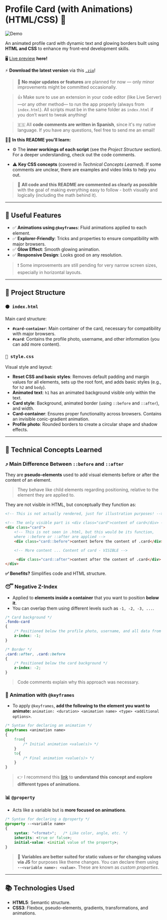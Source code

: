 # Profile Card (with Animations) (HTML/CSS) 🪪

![Demo](assets/video.gif)

An animated profile card with dynamic text and glowing borders built using **HTML and CSS** to enhance my front-end development skills.

🖥️ [Live preview](https://soviji13.github.io/Learn-FrontEnd-with-me/profile-card/) **here!**

⚡️ **Download the latest version** via this [`.zip`](https://github.com/Soviji13/Learn-FrontEnd-with-me/raw/refs/heads/main/profile-card/profile-card.zip)!

>🤠 **No major updates or features** are planned for now — only minor improvements might be committed occasionally.

> 👍 Make sure to use an extension in your code editor (like Live Server) —or any other method— to run the app properly (always from `index.html`). All scripts must be in the same folder as `index.html` if you don’t want to tweak anything!

> 🇪🇸 All **code comments are written in Spanish**, since it's my native language. If you have any questions, feel free to send me an email!

🧑‍🏫 **In this README you'll learn:**

- ⚙️ The **inner workings of each script** (see the *Project Structure* section). For a deeper understanding, check out the code comments.

- ⚠️ **Key CSS concepts** (covered in *Technical Concepts Learned*). If some comments are unclear, there are examples and video links to help you out.

>📝 **All code and this README are commented as clearly as possible** with the goal of making everything easy to follow - both visually and logically (including the math behind it).

---
## 🚀 Useful Features

- ✅ **Animations using `@keyframes`**: Fluid animations applied to each element.
- ✅ **Explorer-Friendly**: Tricks and properties to ensure compatibility with major browsers.
- ✅ **Glow Effect**: Smooth glowing animation.
- ✅ **Responsive Design**: Looks good on any resolution.

> ❗️ Some improvements are still pending for very narrow screen sizes, especially in horizontal layouts.

---

## 📁 Project Structure

### `🟠 index.html`
Main card structure:
- **`#card-container`**: Main container of the card, necessary for compatibility with major browsers.
- **`#card`**: Contains the profile photo, username, and other information (you can add more content).

### `🔵 style.css`
Visual style and layout:
- **Reset CSS and basic styles**: Removes default padding and margin values for all elements, sets up the root font, and adds basic styles (e.g., for `h2` and `body`).
- **Animated text**: `h1` has an animated background visible only within the text.
- **Card style**: Background, animated border (using `::before` and `::after`), and width.
- **Card-container**: Ensures proper functionality across browsers. Contains an invisible conic-gradient animation.
- **Profile photo**: Rounded borders to create a circular shape and shadow effects.

---

## 🎯 Technical Concepts Learned

### ⤴️ Main Difference Between `::before` and `::after`

They are **pseudo-elements** used to add visual elements before or after the content of an element.

> They behave like child elements regarding positioning, relative to the element they are applied to.

They are not visible in HTML, but conceptually they function as:

```html
<!-- This is not actually rendered, just for illustration purposes! -->

<!-- The only visible part is <div class="card">content of card</div> -->
<div class="card">
    <!-- This is not seen in .html, but this would be its function, 
    where ::before or ::after are applied -->
    <div class="card::before">content before the content of .card</div> 

    <!-- More content ... Content of card - VISIBLE -->

     <div class="card::after">content after the content of .card</div> 
</div>
```
**✅ Benefits?** Simplifies code and HTML structure.

### 😴 Negative Z-Index

- Applied to **elements inside a container** that you want to position **below it**.
- You can overlap them using different levels such as `-1, -2, -3, ...`.

```css
/* Card background */
.fondo-card
{   
    /* Positioned below the profile photo, username, and all data from .card */
    z-index: -1;
}

/* Border */
.card::after, .card::before
{
    /* Positioned below the card background */
    z-index: -2;
}
```

> Code comments explain why this approach was necessary.

### 🌌 Animation with `@keyframes`

- To apply `@keyframes`, **add the following to the element you want to animate:** `animation: <duration> <animation name> <type> <additional options>`.

```css
/* Syntax for declaring an animation */
@keyframes <animation name>
{
    from{
        /* Initial animation <value(s)> */
    }
    to{
        /* Final animation <value(s)> */
    }
}
```

> 👉 I recommend this [link](https://developer.mozilla.org/en-US/docs/Web/CSS/animation) to **understand this concept and explore different types of animations**.

### 📊 `@property`

- Acts like a variable but is **more focused on animations**.

```css
/* Syntax for declaring a @property */
@property --<variable name>
{
    syntax: "<format>";   /* Like color, angle, etc. */
    inherits: <true or false>;
    initial-value: <initial value of the property>;
}
```
> 🧏 **Variables are better suited for static values or for changing values via JS** for purposes like theme changes. You can declare them using **`--<variable name>: <value>`**. These are known as *custom properties*.

---

## 📚 Technologies Used

- **HTML5**: Semantic structure.
- **CSS3**: Flexbox, pseudo-elements, gradients, transformations, and animations.